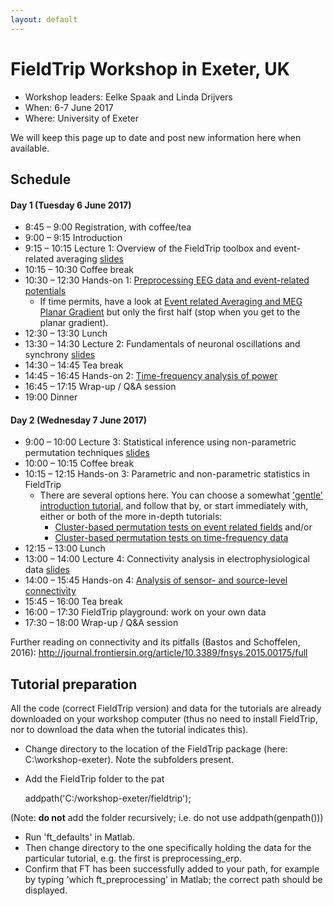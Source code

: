 ```yaml
---
layout: default
---
```


# FieldTrip Workshop in Exeter, UK

*  Workshop leaders: Eelke Spaak and Linda Drijvers
*  When: 6-7 June 2017
*  Where: University of Exeter

We will keep this page up to date and post new information here when available.

## Schedule

####  Day 1 (Tuesday 6 June 2017)

*  8:45 – 9:00		Registration, with coffee/tea
*  9:00 – 9:15		Introduction
*  9:15 – 10:15		Lecture 1: Overview of the FieldTrip toolbox and event-related averaging [slides](https://www.dropbox.com/s/m0zgsq05a0orwzr/1_intro_and_preprocessing_Linda.pptx?dl=0)
*  10:15 – 10:30		Coffee break
*  10:30 – 12:30		Hands-on 1: [Preprocessing EEG data and event-related potentials](/tutorial/preprocessing_ERP)
    * If time permits, have a look at [Event related Averaging and MEG Planar Gradient](/tutorial/eventrelatedaveraging) but only the first half (stop when you get to the planar gradient).
*  12:30 – 13:30		Lunch
*  13:30 – 14:30		Lecture 2: Fundamentals of neuronal oscillations and synchrony [slides](https://www.dropbox.com/s/iou7x06h0xff5jh/2_frequency_oscillations_Eelke.pptx?dl=0)
*  14:30 – 14:45		Tea break
*  14:45 – 16:45		Hands-on 2: [Time-frequency analysis of power](/tutorial/TimeFrequencyAnalysis)
*  16:45 – 17:15		Wrap-up / Q&A session
*  19:00			Dinner

#### Day 2 (Wednesday 7 June 2017)

*  9:00 – 10:00		Lecture 3: Statistical inference using non-parametric permutation techniques [slides](https://www.dropbox.com/s/ah8kp2tejegza6u/3.%20cluster%20statistics%20%28Eelke%29.pptx?dl=0)
*  10:00 – 10:15		Coffee break
*  10:15 – 12:15		Hands-on 3: Parametric and non-parametric statistics in FieldTrip
    * There are several options here. You can choose a somewhat ['gentle' introduction tutorial](/tutorial/EventRelatedStatistics), and follow that by, or start immediately with, either or both of the more in-depth tutorials:
        * [Cluster-based permutation tests on event related fields](/tutorial/cluster_permutation_timelock) and/or
        * [Cluster-based permutation tests on time-frequency data](/tutorial/cluster_permutation_freq)
*  12:15 – 13:00		Lunch
*  13:00 – 14:00		Lecture 4: Connectivity analysis in electrophysiological data [slides](https://www.dropbox.com/s/0ckwxqk856ra6q3/4.%20connectivity%20analysis%20%28Eelke%29.pptx?dl=0)
*  14:00 – 15:45		Hands-on 4: [Analysis of sensor- and source-level connectivity](/tutorial/connectivity)
*  15:45 – 16:00		Tea break
*  16:00 – 17:30		FieldTrip playground: work on your own data
*  17:30 – 18:00		Wrap-up / Q&A session

Further reading on connectivity and its pitfalls (Bastos and Schoffelen, 2016):  http://journal.frontiersin.org/article/10.3389/fnsys.2015.00175/full

## Tutorial preparation

All the code (correct FieldTrip version) and data for the tutorials are already downloaded on your workshop computer (thus no need to install FieldTrip, nor to download the data when the tutorial indicates this).

*  Change directory to the location of the FieldTrip package (here: C:\workshop-exeter).  Note the subfolders present.
*  Add the FieldTrip folder to the pat

    addpath('C:/workshop-exeter/fieldtrip');

(Note: **do not** add the folder recursively; i.e. do not use addpath(genpath()))

*  Run 'ft_defaults' in Matlab.
*  Then change directory to the one specifically holding the data for the particular tutorial, e.g. the first is preprocessing_erp.
*  Confirm that FT has been successfully added to your path, for example by typing 'which ft_preprocessing' in Matlab; the correct path should be displayed.
